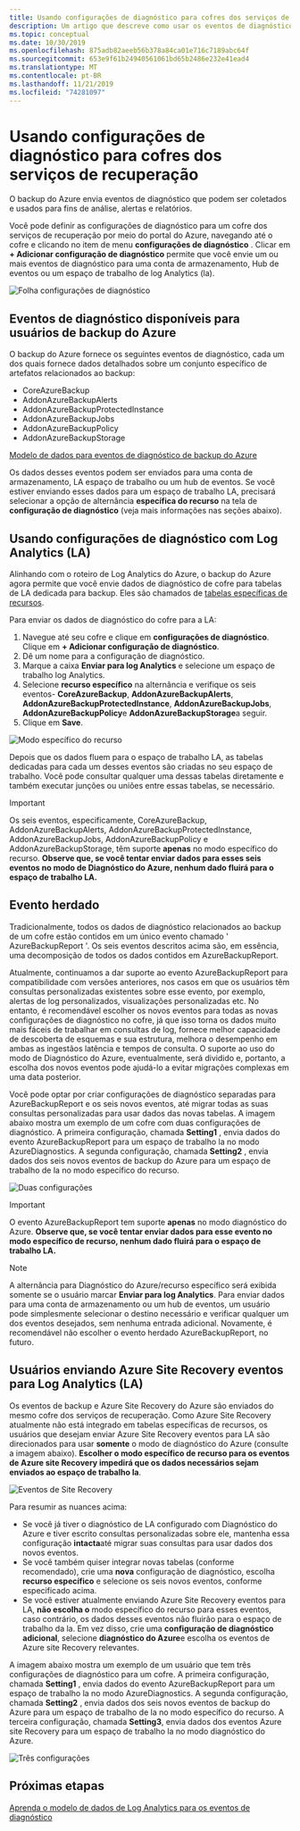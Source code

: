 ```yaml
---
title: Usando configurações de diagnóstico para cofres dos serviços de recuperação
description: Um artigo que descreve como usar os eventos de diagnóstico novos e antigos para o backup do Azure
ms.topic: conceptual
ms.date: 10/30/2019
ms.openlocfilehash: 875adb82aeeb56b378a84ca01e716c7189abc64f
ms.sourcegitcommit: 653e9f61b24940561061bd65b2486e232e41ead4
ms.translationtype: MT
ms.contentlocale: pt-BR
ms.lasthandoff: 11/21/2019
ms.locfileid: "74281097"
---
```

# <a name="using-diagnostics-settings-for-recovery-services-vaults"></a>Usando configurações de diagnóstico para cofres dos serviços de recuperação

O backup do Azure envia eventos de diagnóstico que podem ser coletados e usados para fins de análise, alertas e relatórios. 

Você pode definir as configurações de diagnóstico para um cofre dos serviços de recuperação por meio do portal do Azure, navegando até o cofre e clicando no item de menu **configurações de diagnóstico** . Clicar em **+ Adicionar configuração de diagnóstico** permite que você envie um ou mais eventos de diagnóstico para uma conta de armazenamento, Hub de eventos ou um espaço de trabalho de log Analytics (la).

![Folha configurações de diagnóstico](./media/backup-azure-diagnostics-events/diagnostics-settings-blade.png)

## <a name="diagnostics-events-available-for-azure-backup-users"></a>Eventos de diagnóstico disponíveis para usuários de backup do Azure

O backup do Azure fornece os seguintes eventos de diagnóstico, cada um dos quais fornece dados detalhados sobre um conjunto específico de artefatos relacionados ao backup:
* CoreAzureBackup
* AddonAzureBackupAlerts
* AddonAzureBackupProtectedInstance
* AddonAzureBackupJobs
* AddonAzureBackupPolicy
* AddonAzureBackupStorage 

[Modelo de dados para eventos de diagnóstico de backup do Azure](https://aka.ms/diagnosticsdatamodel)

Os dados desses eventos podem ser enviados para uma conta de armazenamento, LA espaço de trabalho ou um hub de eventos. Se você estiver enviando esses dados para um espaço de trabalho LA, precisará selecionar a opção de alternância **específica do recurso** na tela de **configuração de diagnóstico** (veja mais informações nas seções abaixo).

## <a name="using-diagnostics-settings-with-log-analytics-la"></a>Usando configurações de diagnóstico com Log Analytics (LA)

Alinhando com o roteiro de Log Analytics do Azure, o backup do Azure agora permite que você envie dados de diagnóstico de cofre para tabelas de LA dedicada para backup. Eles são chamados de [tabelas específicas de recursos](https://docs.microsoft.com/azure/azure-monitor/platform/resource-logs-collect-workspace#resource-specific).

Para enviar os dados de diagnóstico do cofre para a LA:
1.  Navegue até seu cofre e clique em **configurações de diagnóstico**. Clique em **+ Adicionar configuração de diagnóstico**.
2.  Dê um nome para a configuração de diagnóstico.
3.  Marque a caixa **Enviar para log Analytics** e selecione um espaço de trabalho log Analytics.
4.  Selecione **recurso específico** na alternância e verifique os seis eventos- **CoreAzureBackup**, **AddonAzureBackupAlerts**, **AddonAzureBackupProtectedInstance**, **AddonAzureBackupJobs**, **AddonAzureBackupPolicy**e **AddonAzureBackupStorage**a seguir.
5.  Clique em **Save**.

![Modo específico do recurso](./media/backup-azure-diagnostics-events/resource-specific-blade.png)

Depois que os dados fluem para o espaço de trabalho LA, as tabelas dedicadas para cada um desses eventos são criadas no seu espaço de trabalho. Você pode consultar qualquer uma dessas tabelas diretamente e também executar junções ou uniões entre essas tabelas, se necessário.

> [!IMPORTANT]
> Os seis eventos, especificamente, CoreAzureBackup, AddonAzureBackupAlerts, AddonAzureBackupProtectedInstance, AddonAzureBackupJobs, AddonAzureBackupPolicy e AddonAzureBackupStorage, têm suporte **apenas** no modo específico do recurso. **Observe que, se você tentar enviar dados para esses seis eventos no modo de Diagnóstico do Azure, nenhum dado fluirá para o espaço de trabalho LA.**

## <a name="legacy-event"></a>Evento herdado

Tradicionalmente, todos os dados de diagnóstico relacionados ao backup de um cofre estão contidos em um único evento chamado ' AzureBackupReport '. Os seis eventos descritos acima são, em essência, uma decomposição de todos os dados contidos em AzureBackupReport. 

Atualmente, continuamos a dar suporte ao evento AzureBackupReport para compatibilidade com versões anteriores, nos casos em que os usuários têm consultas personalizadas existentes sobre esse evento, por exemplo, alertas de log personalizados, visualizações personalizadas etc. No entanto, é recomendável escolher os novos eventos para todas as novas configurações de diagnóstico no cofre, já que isso torna os dados muito mais fáceis de trabalhar em consultas de log, fornece melhor capacidade de descoberta de esquemas e sua estrutura, melhora o desempenho em ambas as ingestãos latência e tempos de consulta. O suporte ao uso do modo de Diagnóstico do Azure, eventualmente, será dividido e, portanto, a escolha dos novos eventos pode ajudá-lo a evitar migrações complexas em uma data posterior.

Você pode optar por criar configurações de diagnóstico separadas para AzureBackupReport e os seis novos eventos, até migrar todas as suas consultas personalizadas para usar dados das novas tabelas. A imagem abaixo mostra um exemplo de um cofre com duas configurações de diagnóstico. A primeira configuração, chamada **Setting1** , envia dados do evento AzureBackupReport para um espaço de trabalho la no modo AzureDiagnostics. A segunda configuração, chamada **Setting2** , envia dados dos seis novos eventos de backup do Azure para um espaço de trabalho de la no modo específico do recurso.

![Duas configurações](./media/backup-azure-diagnostics-events/two-settings-example.png)

> [!IMPORTANT]
> O evento AzureBackupReport tem suporte **apenas** no modo diagnóstico do Azure. **Observe que, se você tentar enviar dados para esse evento no modo específico de recurso, nenhum dado fluirá para o espaço de trabalho LA.**

> [!NOTE]
> A alternância para Diagnóstico do Azure/recurso específico será exibida somente se o usuário marcar **Enviar para log Analytics**. Para enviar dados para uma conta de armazenamento ou um hub de eventos, um usuário pode simplesmente selecionar o destino necessário e verificar qualquer um dos eventos desejados, sem nenhuma entrada adicional. Novamente, é recomendável não escolher o evento herdado AzureBackupReport, no futuro.

## <a name="users-sending-azure-site-recovery-events-to-log-analytics-la"></a>Usuários enviando Azure Site Recovery eventos para Log Analytics (LA)

Os eventos de backup e Azure Site Recovery do Azure são enviados do mesmo cofre dos serviços de recuperação. Como Azure Site Recovery atualmente não está integrado em tabelas específicas de recursos, os usuários que desejam enviar Azure Site Recovery eventos para LA são direcionados para usar **somente** o modo de diagnóstico do Azure (consulte a imagem abaixo). **Escolher o modo específico de recurso para os eventos de Azure site Recovery impedirá que os dados necessários sejam enviados ao espaço de trabalho la**.

![Eventos de Site Recovery](./media/backup-azure-diagnostics-events/site-recovery-settings.png)

Para resumir as nuances acima:

* Se você já tiver o diagnóstico de LA configurado com Diagnóstico do Azure e tiver escrito consultas personalizadas sobre ele, mantenha essa configuração **intacta**até migrar suas consultas para usar dados dos novos eventos.
* Se você também quiser integrar novas tabelas (conforme recomendado), crie uma **nova** configuração de diagnóstico, escolha **recurso específico** e selecione os seis novos eventos, conforme especificado acima.
* Se você estiver atualmente enviando Azure Site Recovery eventos para LA, **não escolha o** modo específico do recurso para esses eventos, caso contrário, os dados desses eventos não fluirão para o espaço de trabalho da la. Em vez disso, crie uma **configuração de diagnóstico adicional**, selecione **diagnóstico do Azure**e escolha os eventos de Azure site Recovery relevantes.

A imagem abaixo mostra um exemplo de um usuário que tem três configurações de diagnóstico para um cofre. A primeira configuração, chamada **Setting1** , envia dados do evento AzureBackupReport para um espaço de trabalho la no modo AzureDiagnostics. A segunda configuração, chamada **Setting2** , envia dados dos seis novos eventos de backup do Azure para um espaço de trabalho de la no modo específico do recurso. A terceira configuração, chamada **Setting3**, envia dados dos eventos Azure site Recovery para um espaço de trabalho la no modo diagnóstico do Azure.

![Três configurações](./media/backup-azure-diagnostics-events/three-settings-example.png)

## <a name="next-steps"></a>Próximas etapas

[Aprenda o modelo de dados de Log Analytics para os eventos de diagnóstico](https://aka.ms/diagnosticsdatamodel)
